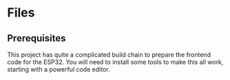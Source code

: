 # Files

## Prerequisites

This project has quite a complicated build chain to prepare the frontend code for the ESP32. You will need to install some tools to make this all work, starting with a powerful code editor.


